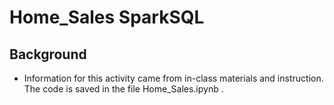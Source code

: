 # Home_Sales SparkSQL

## Background

- Information for this activity came from in-class materials and instruction. The code is saved in the file Home_Sales.ipynb . 
